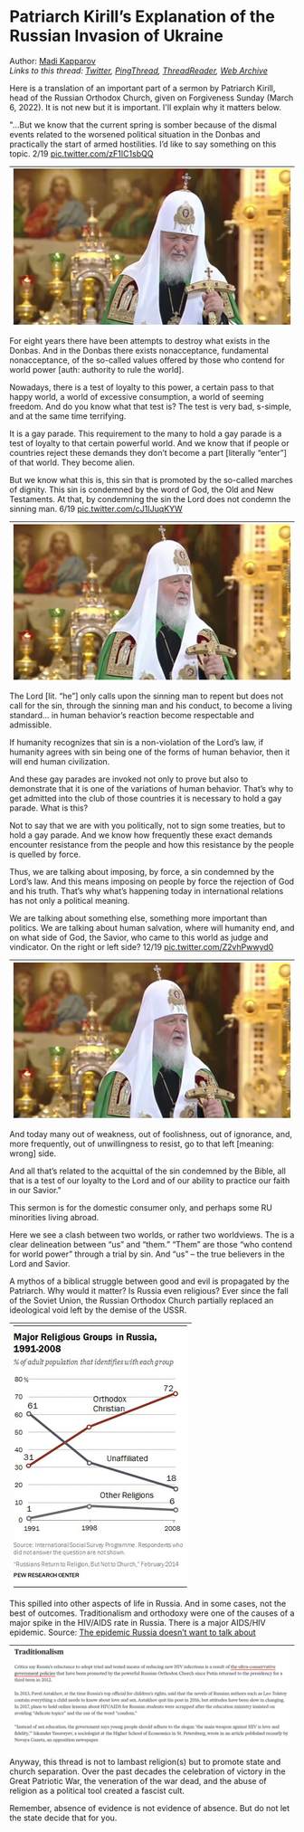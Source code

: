# Patriarch Kirill’s Explanation of the Russian Invasion of Ukraine

Author: [Madi Kapparov](https://twitter.com/MuKappa)  
*Links to this thread: [Twitter](https://twitter.com/MuKappa/status/1528983639874314240), [PingThread](https://pingthread.com/thread/1528983639874314240), [ThreadReader](https://threadreaderapp.com/thread/1528983639874314240.html), [Web Archive](https://web.archive.org/web/*/https://twitter.com/MuKappa/status/1528983639874314240)*

Here is a translation of an important part of a sermon by Patriarch Kirill, head of the Russian Orthodox Church, given on Forgiveness Sunday (March 6, 2022). It is not new but it is important. I'll explain why it matters below.

"...But we know that the current spring is somber because of the dismal events related to the worsened political situation in the Donbas and practically the start of armed hostilities. I’d like to say something on this topic. 2/19 [pic.twitter.com/zF1IC1sbQQ](https://twitter.com/MuKappa/status/1528983695947972608/video/1)

| [![](/media/1528985861152546816/7_1528973826217975808/preview.jpg)](/media/1528985861152546816/7_1528973826217975808/XOFa3ZM4p_X5ybUI.mp4) |
| :-: |

For eight years there have been attempts to destroy what exists in the Donbas. And in the Donbas there exists nonacceptance, fundamental nonacceptance, of the so-called values offered by those who contend for world power [auth: authority to rule the world].

Nowadays, there is a test of loyalty to this power, a certain pass to that happy world, a world of excessive consumption, a world of seeming freedom. And do you know what that test is? The test is very bad, s-simple, and at the same time terrifying.

It is a gay parade. This requirement to the many to hold a gay parade is a test of loyalty to that certain powerful world. And we know that if people or countries reject these demands they don’t become a part [literally “enter”] of that world. They become alien.

But we know what this is, this sin that is promoted by the so-called marches of dignity. This sin is condemned by the word of God, the Old and New Testaments. At that, by condemning the sin the Lord does not condemn the sinning man. 6/19 [pic.twitter.com/cJ1IJuqKYW](https://twitter.com/MuKappa/status/1528983736477528064/video/1)

| [![](/media/1528985861152546816/7_1528974190564495361/preview.jpg)](/media/1528985861152546816/7_1528974190564495361/fVD7qPT-2z75S0tP.mp4) |
| :-: |

The Lord [lit. “he”] only calls upon the sinning man to repent but does not call for the sin, through the sinning man and his conduct, to become a living standard… in human behavior’s reaction become respectable and admissible.

If humanity recognizes that sin is a non-violation of the Lord’s law, if humanity agrees with sin being one of the forms of human behavior, then it will end human civilization.

And these gay parades are invoked not only to prove but also to demonstrate that it is one of the variations of human behavior. That’s why to get admitted into the club of those countries it is necessary to hold a gay parade. What is this?

Not to say that we are with you politically, not to sign some treaties, but to hold a gay parade. And we know how frequently these exact demands encounter resistance from the people and how this resistance by the people is quelled by force.

Thus, we are talking about imposing, by force, a sin condemned by the Lord’s law. And this means imposing on people by force the rejection of God and his truth. That’s why what’s happening today in international relations has not only a political meaning.

We are talking about something else, something more important than politics. We are talking about human salvation, where will humanity end, and on what side of God, the Savior, who came to this world as judge and vindicator. On the right or left side? 12/19 [pic.twitter.com/Z2vhPwwyd0](https://twitter.com/MuKappa/status/1528983781180334080/video/1)

| [![](/media/1528985861152546816/7_1528974913801007104/preview.jpg)](/media/1528985861152546816/7_1528974913801007104/UIlq0Lg9TZ28WGpP.mp4) |
| :-: |

And today many out of weakness, out of foolishness, out of ignorance, and, more frequently, out of unwillingness to resist, go to that left [meaning: wrong] side.

And all that’s related to the acquittal of the sin condemned by the Bible, all that is a test of our loyalty to the Lord and of our ability to practice our faith in our Savior."

This sermon is for the domestic consumer only, and perhaps some RU minorities living abroad.

Here we see a clash between two worlds, or rather two worldviews. The is a clear delineation between “us” and “them.” “Them” are those “who contend for world power” through a trial by sin. And “us” – the true believers in the Lord and Savior.

A mythos of a biblical struggle between good and evil is propagated by the Patriarch. Why would it matter? Is Russia even religious? Ever since the fall of the Soviet Union, the Russian Orthodox Church partially replaced an ideological void left by the demise of the USSR.

| [![](/media/1528985861152546816/3_1528978571972198400.jpg)](/media/1528985861152546816/3_1528978571972198400.jpg) |
| :-: |

This spilled into other aspects of life in Russia. And in some cases, not the best of outcomes. Traditionalism and orthodoxy were one of the causes of a major spike in the HIV/AIDS rate in Russia. There is a major AIDS/HIV epidemic. Source: [The epidemic Russia doesn’t want to talk about](https://www.politico.eu/article/everything-you-wanted-to-know-about-aids-in-russia-but-putin-was-afraid-to-ask/)

| [![](/media/1528985861152546816/3_1528980249974824963.png)](/media/1528985861152546816/3_1528980249974824963.png) |
| :-: |

Anyway, this thread is not to lambast religion(s) but to promote state and church separation. Over the past decades the celebration of victory in the Great Patriotic War, the veneration of the war dead, and the abuse of religion as a political tool created a fascist cult.

Remember, absence of evidence is not evidence of absence. But do not let the state decide that for you.
